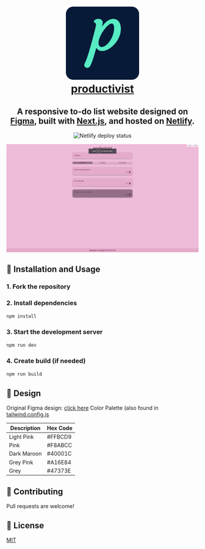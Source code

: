 <h1 align="center">
  <br>
    <a href="https://productivist.netlify.app/"><img src="https://github.com/RudraPatel2003/productivist/blob/main/src/assets/icons/GitHub-logo192.png"></a>
  <br>
  <a href="https://productivist.netlify.app/">productivist</a>
  <br>
</h1>

<h2 align="center">A responsive to-do list website designed on <a href="https://www.figma.com/" target="_blank" rel="noreferrer">Figma</a>, built with <a href="https://nextjs.org/" target="_blank" rel="noreferrer">Next.js</a>, and hosted on <a href="https://www.netlify.com/" target="_blank" rel="noreferrer">Netlify</a>.</h2>

<p align="center">
  <img src="https://api.netlify.com/api/v1/badges/fbf02b71-9a3e-431b-8db1-c5be2ef406b3/deploy-status" alt="Netlify deploy status">
</p>

<p align="center">
  <img src="https://raw.githubusercontent.com/RudraPatel2003/productivist/main/src/assets/images/WebsiteImage.PNG" alt="Website image">
 </p>

## 🔨 Installation and Usage

### 1. Fork the repository  
### 2. Install dependencies
```sh
npm install
```
### 3. Start the development server
```sh
npm run dev
```
### 4. Create build (if needed)
```sh
npm run build
```

## 🎨 Design
Original Figma design: [click here](https://www.figma.com/file/CpwFJ8KpbCVHNBCBylETCt/productivist?node-id=0%3A1)
Color Palette (also found in [tailwind.config.js](https://github.com/RudraPatel2003/productivist/blob/main/tailwind.config.js)

| Description | Hex Code |
|-------------|----------|
| Light Pink  | #FFBCD9  |
| Pink        | #F8ABCC  |
| Dark Maroon | #40001C  |
| Grey Pink   | #A16E84  |
| Grey        | #47373E  |


## 🤝 Contributing
Pull requests are welcome!

## 📖 License
[MIT](https://choosealicense.com/licenses/mit/)
